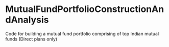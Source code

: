 # MutualFundPortfolioConstructionAndAnalysis

Code for building a mutual fund portfolio comprising of top Indian mutual funds (Direct plans only)
